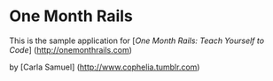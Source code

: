 # One Month Rails

This is the sample application for 
[*One Month Rails: Teach Yourself to Code*] (http://onemonthrails.com)

by [Carla Samuel] (http://www.cophelia.tumblr.com)
